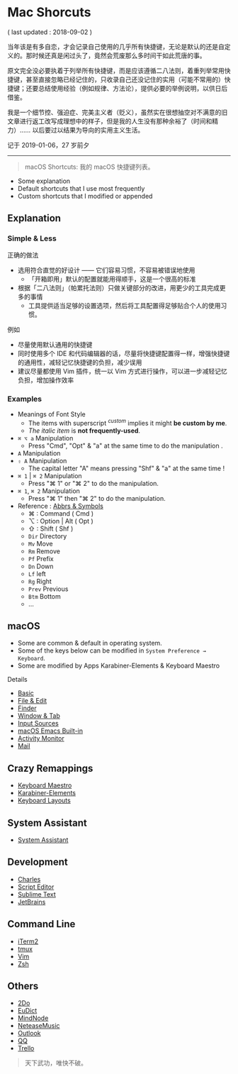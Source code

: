 # Mac Shorcuts

( last updated : 2018-09-02 )

当年该是有多自恋，才会记录自己使用的几乎所有快捷键，无论是默认的还是自定义的。那时候还真是闲过头了，竟然会荒废那么多时间干如此荒唐的事。

原文完全没必要执着于列举所有快捷键，而是应该遵循二八法则，着重列举常用快捷键，甚至直接忽略已经记住的，只收录自己还没记住的实用（可能不常用的）快捷键；还要总结使用经验（例如规律、方法论），提供必要的举例说明，以供日后借鉴。

我是一个细节控、强迫症、完美主义者（贬义），虽然实在很想抽空对不满意的旧文章进行返工改写成理想中的样子，但是我的人生没有那种余裕了（时间和精力）…… 以后要过以结果为导向的实用主义生活。

记于 2019-01-06，27 岁前夕

---

> macOS Shortcuts: 我的 macOS 快捷键列表。

- Some explanation
- Default shortcuts that I use most frequently
- Custom shortcuts that I modified or appended

## Explanation

### Simple & Less

正确的做法

- 选用符合直觉的好设计 —— 它们容易习惯，不容易被错误地使用
    - 「开箱即用」默认的配置就能用得顺手，这是一个很高的标准
- 根据「二八法则」（帕累托法则）只做关键部分的改进，用更少的工具完成更多的事情
    - 工具提供适当足够的设置选项，然后将工具配置得足够贴合个人的使用习惯。

例如

- 尽量使用默认通用的快捷键
- 同时使用多个 IDE 和代码编辑器的话，尽量将快捷键配置得一样，增强快捷键的通用性，减轻记忆快捷键的负担，减少误用
- 建议尽量都使用 Vim 插件，统一以 Vim 方式进行操作，可以进一步减轻记忆负担，增加操作效率

### Examples

- Meanings of Font Style
    - The items with superscript <sup>_custom_</sup> implies it might **be custom by me**.
    - _The italic item_ is **not frequently-used**.
- `⌘ ⌥ a` Manipulation
    - Press "Cmd", "Opt" & "a" at the same time to do the manipulation .
- `A` Manipulation
- `⇧ A` Manipulation
    - The capital letter "A" means pressing "Shf" & "a" at the same time !
- `⌘ 1` | `⌘ 2` Manipulation
    - Press "⌘ 1" or "⌘ 2" to do the manipulation.
- `⌘ 1`, `⌘ 2` Manipulation
    - Press "⌘ 1" then "⌘ 2" to do the manipulation.
- Reference : [Abbrs & Symbols](snips/abbrs.md)
    - ⌘ : Command ( Cmd )
    - ⌥ : Option | Alt ( Opt )
    - ⇧ : Shift ( Shf )
    - `Dir` Directory
    - `Mv` Move
    - `Rm` Remove
    - `Pf` Prefix
    - `Dn` Down
    - `Lf` left
    - `Rg` Right
    - `Prev` Previous
    - `Btm` Bottom
    - …

## macOS

- Some are common & default in operating system.
- Some of the keys below can be modified in `System Preference → Keyboard`.
- Some are modified by Apps Karabiner-Elements & Keyboard Maestro

Details

- [Basic](/mac/shortcuts/macos-basic.md)
- [File & Edit](/mac/shortcuts/file-n-edit.md)
- [Finder](/mac/shortcuts/finder.md)
- [Window & Tab](/mac/shortcuts/window-n-tab.md)
- [Input Sources](/mac/shortcuts/input-sources.md)
- [macOS Emacs Built-in](/mac/shortcuts/macos-emacs-builtin.md)
- [Activity Monitor](/mac/shortcuts/activity-monitor.md)
- [Mail](/mac/shortcuts/mail.md)

## Crazy Remappings

- [Keyboard Maestro](/mac/shortcuts/keyboard-maestro.md)
- [Karabiner-Elements](/mac/shortcuts/karabiner-elements.md)
- [Keyboard Layouts](/mac/shortcuts/keyboard-layouts.md)

## System Assistant

- [System Assistant](/mac/shortcuts/system-assistant.md)

## Development

- [Charles](/mac/shortcuts/charles.md)
- [Script Editor](/mac/shortcuts/script-editor.md)
- [Sublime Text](/mac/shortcuts/sublime-text.md)
- [JetBrains](/mac/shortcuts/jetbrains.md)

## Command Line

- [iTerm2](/mac/shortcuts/iterm2.md)
- [tmux](/cmd/t/tmux.md)
- [Vim](/cmd/v/vim.md)
- [Zsh](/cmd/z/zsh.md)

## Others

- [2Do](/mac/shortcuts/2do.md)
- [EuDict](/mac/shortcuts/eu-dict.md)
- [MindNode](/mac/shortcuts/mindnode.md)
- [NeteaseMusic](/mac/shortcuts/netease-music.md)
- [Outlook](/mac/shortcuts/outlook.md)
- [QQ](/mac/shortcuts/qq.md)
- [Trello](/mac/shortcuts/qq.md)

> 天下武功，唯快不破。
